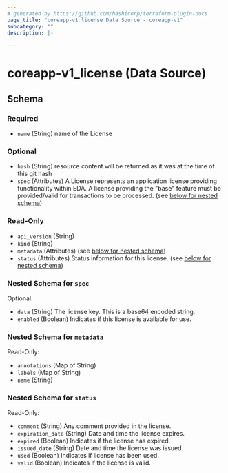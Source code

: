 ```yaml
---
# generated by https://github.com/hashicorp/terraform-plugin-docs
page_title: "coreapp-v1_license Data Source - coreapp-v1"
subcategory: ""
description: |-
  
---
```


# coreapp-v1_license (Data Source)





<!-- schema generated by tfplugindocs -->
## Schema

### Required

- `name` (String) name of the License

### Optional

- `hash` (String) resource content will be returned as it was at the time of this git hash
- `spec` (Attributes) A License represents an application license providing functionality within EDA. A license providing the "base" feature must be provided/valid for transactions to be processed. (see [below for nested schema](#nestedatt--spec))

### Read-Only

- `api_version` (String)
- `kind` (String)
- `metadata` (Attributes) (see [below for nested schema](#nestedatt--metadata))
- `status` (Attributes) Status information for this license. (see [below for nested schema](#nestedatt--status))

<a id="nestedatt--spec"></a>
### Nested Schema for `spec`

Optional:

- `data` (String) The license key. This is a base64 encoded string.
- `enabled` (Boolean) Indicates if this license is available for use.


<a id="nestedatt--metadata"></a>
### Nested Schema for `metadata`

Read-Only:

- `annotations` (Map of String)
- `labels` (Map of String)
- `name` (String)


<a id="nestedatt--status"></a>
### Nested Schema for `status`

Read-Only:

- `comment` (String) Any comment provided in the license.
- `expiration_date` (String) Date and time the license expires.
- `expired` (Boolean) Indicates if the license has expired.
- `issued_date` (String) Date and time the license was issued.
- `used` (Boolean) Indicates if license has been used.
- `valid` (Boolean) Indicates if the license is valid.
